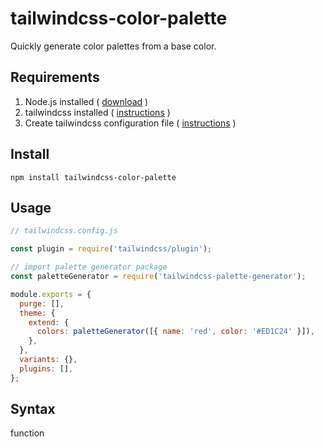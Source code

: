 # tailwindcss-color-palette

Quickly generate color palettes from a base color.

## Requirements

1. Node.js installed ( [download](https://nodejs.org/en/) )
2. tailwindcss installed ( [instructions](https://tailwindcss.com/docs/installation) )
3. Create tailwindcss configuration file ( [instructions](https://tailwindcss.com/docs/configuration) )

## Install

```console
npm install tailwindcss-color-palette
```

## Usage

```js
// tailwindcss.config.js

const plugin = require('tailwindcss/plugin');

// import palette generator package
const paletteGenerator = require('tailwindcss-palette-generator');

module.exports = {
  purge: [],
  theme: {
    extend: {
      colors: paletteGenerator([{ name: 'red', color: '#ED1C24' }]),
    },
  },
  variants: {},
  plugins: [],
};
```

## Syntax

function
